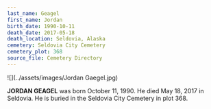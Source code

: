 ```yaml
---
last_name: Geagel
first_name: Jordan
birth_date: 1990-10-11
death_date: 2017-05-18
death_location: Seldovia, Alaska
cemetery: Seldovia City Cemetery
cemetery_plot: 368
source_file: Cemetery Directory
---
```

![](../assets/images/Jordan Gaegel.jpg)

**JORDAN GEAGEL** was born October 11, 1990.  He died May 18, 2017 in Seldovia. 
He is buried in the Seldovia City Cemetery in plot 368. 




